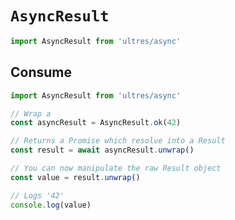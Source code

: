 # `AsyncResult`

```javascript
import AsyncResult from 'ultres/async'


```

## Consume

```javascript
import AsyncResult from 'ultres/async'

// Wrap a
const asyncResult = AsyncResult.ok(42)

// Returns a Promise which resolve into a Result
const result = await asyncResult.unwrap()

// You can now manipulate the raw Result object
const value = result.unwrap()

// Logs '42'
console.log(value)
```
